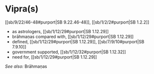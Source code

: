 # Vipra(s)

[[sb/9/22/46-48#purport|SB 9.22.46-48]], [[sb/1/2/2#purport|SB 1.2.2]]

* as astrologers, [[sb/1/12/29#purport|SB 1.12.29]]
* brāhmaṇas compared with, [[sb/1/12/29#purport|SB 1.12.29]]
* defined, [[sb/1/12/29#purport|SB 1.12.29]], [[sb/7/9/10#purport|SB 7.9.10]]
* government supported, [[sb/1/12/32#purport|SB 1.12.32]]
* need for, [[sb/1/12/29#purport|SB 1.12.29]]

*See also:* Brāhmaṇas
